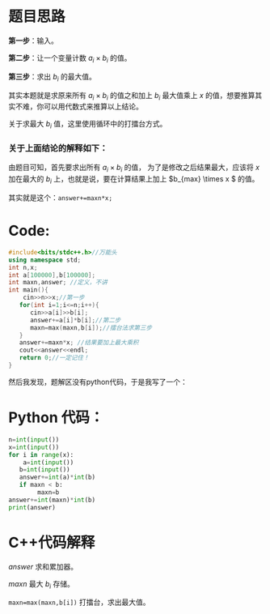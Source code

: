 # 题目思路
**第一步**：输入。

**第二步**：让一个变量计数 $a_i\times b_i$ 的值。

**第三步**：求出 $b_i$ 的最大值。

其实本题就是求原来所有 $a_i\times b_i$ 的值之和加上 $b_i$ 最大值乘上 $x$ 的值，想要推算其实不难，你可以用代数式来推算以上结论。

关于求最大 $b_i$ 值，这里使用循环中的打擂台方式。

### 关于上面结论的解释如下：

由题目可知，首先要求出所有 $a_i\times b_i$ 的值， 为了是修改之后结果最大，应该将 $x$ 加在最大的 $b_i$ 上，也就是说，要在计算结果上加上 $b_{max} \times x $  的值。

其实就是这个：`answer+=maxn*x;`

# Code:
```cpp
#include<bits/stdc++.h>//万能头
using namespace std;
int n,x;
int a[100000],b[100000];
int maxn,answer; //定义，不讲
int main(){
	cin>>n>>x;//第一步
   for(int i=1;i<=n;i++){
      cin>>a[i]>>b[i];
      answer+=a[i]*b[i];//第二步
      maxn=max(maxn,b[i]);//擂台法求第三步
   }
   answer+=maxn*x; //结果要加上最大乘积
   cout<<answer<<endl;
   return 0;//一定记住！
}

```
然后我发现，题解区没有python代码，于是我写了一个：

# Python 代码：
```python
n=int(input())
x=int(input())
for i in range(x):
	a=int(input())
   b=int(input())
   answer+=int(a)*int(b)
   if maxn < b:
   		maxn=b
answer+=int(maxn)*int(b)
print(answer)
```

# C++代码解释

$answer$  求和累加器。

$maxn$ 最大 $b_i$ 存储。

`maxn=max(maxn,b[i])`  打擂台，求出最大值。
